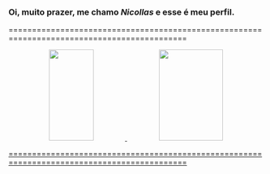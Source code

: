 ### Oi, muito prazer, me chamo *Nicollas* e esse é meu perfil.

============================================================================================

<div align="center">
  <a href="https://github.com/NicollasMirapalheta">
  <img height="180em" width="42%" src="https://github-readme-stats.vercel.app/api?username=NicollasMirapalheta&show_icons=true&theme=onedark&include_all_commits=true&count_private=true"/>
  <img height="180em" width="50%" src="https://github-readme-stats.vercel.app/api/top-langs/?username=NicollasMirapalheta&layout=compact&langs_count=7&theme=onedark"/>
</div>
  
============================================================================================

<!--
**NicollasMirapalheta/NicollasMirapalheta** is a ✨ _special_ ✨ repository because its `README.md` (this file) appears on your GitHub profile.

Here are some ideas to get you started:

- 🔭 I’m currently working on ...
- 🌱 I’m currently learning ...
- 👯 I’m looking to collaborate on ...
- 🤔 I’m looking for help with ...
- 💬 Ask me about ...
- 📫 How to reach me: ...
- 😄 Pronouns: ...
- ⚡ Fun fact: ...
-->

